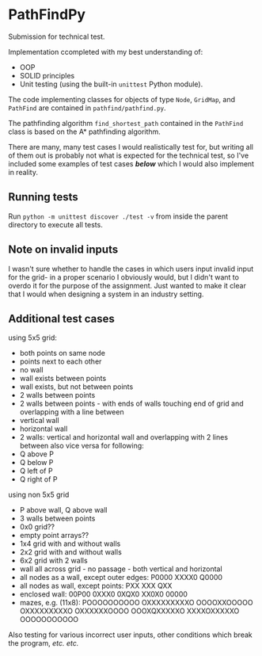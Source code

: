 # PathFindPy

Submission for technical test.

Implementation ccompleted with my best understanding of:

* OOP 
* SOLID principles 
* Unit testing (using the built-in `unittest` Python module).

The code implementing classes for objects of type `Node`, `GridMap`, and `PathFind` are contained in `pathfind/pathfind.py`. 

The pathfinding algorithm `find_shortest_path` contained in the `PathFind` class is based on the A* pathfinding algorithm.

There are many, many test cases I would realistically test for, but writing all of them out is probably not what is expected for the technical test, so I've included some examples of test cases ***below*** which I would also implement in reality.

## Running tests

Run `python -m unittest discover ./test -v` from inside the parent directory to execute all tests.

## Note on invalid inputs

I wasn't sure whether to handle the cases in which users input invalid input for the grid- in a proper scenario I obviously would, but I didn't want to overdo it for the purpose of the assignment. Just wanted to make it clear that I would when designing a system in an industry setting.

## Additional test cases

using 5x5 grid:
* both points on same node
* points next to each other
* no wall
* wall exists between points
* wall exists, but not between points
* 2 walls between points
* 2 walls between points - with ends of walls touching end of grid and overlapping with a line between
* vertical wall
* horizontal wall
* 2 walls: vertical and horizontal wall and overlapping with 2 lines between 
also vice versa for following:
* Q above P
* Q below P
* Q left of P
* Q right of P

using non 5x5 grid
* P above wall, Q above wall
* 3 walls between points
* 0x0 grid??
* empty point arrays??
* 1x4 grid with and without walls
* 2x2 grid with and without walls
* 6x2 grid with 2 walls
* wall all across grid - no passage - both vertical and horizontal
* all nodes as a wall, except outer edges:
P0000
XXXX0
Q0000
* all nodes as wall, except points:
PXX
XXX
QXX
* enclosed wall:
00P00
0XXX0
0XQX0
XX0X0
00000
* mazes, e.g. (11x8):
POOOOOOOOOO
OXXXXXXXXXO
OOOOXXOOOOO
OXXXXXXXXXO
OXXXXXXOOOO
OOOXQXXXXXO
XXXXOXXXXXO
OOOOOOOOOOO

Also testing for various incorrect user inputs, other conditions which break the program, *etc. etc.*
